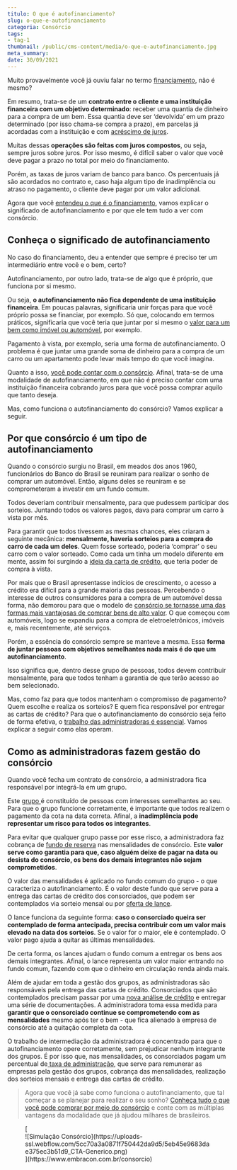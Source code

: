 ```yaml
---
titulo: O que é autofinanciamento?
slug: o-que-e-autofinanciamento
categoria: Consórcio
tags:
- tag-1
thumbnail: /public/cms-content/media/o-que-e-autofinanciamento.jpg
meta_summary: 
date: 30/09/2021
---
```

Muito provavelmente você já ouviu falar no termo [financiamento](https://www.embracon.com.br/blog/financiamento-ou-consorcio-o-que-e-melhor-na-compra-de-um-imovel), não é mesmo?

Em resumo, trata-se de um **contrato entre o cliente e uma instituição financeira com um objetivo determinado**: receber uma quantia de dinheiro para a compra de um bem. Essa quantia deve ser ‘devolvida’ em um prazo determinado (por isso chama-se compra a prazo), em parcelas já acordadas com a instituição e com [acréscimo de juros](https://www.embracon.com.br/blog/parcela-de-consorcio-tem-juros).

Muitas dessas **operações são feitas com juros compostos**, ou seja, sempre juros sobre juros. Por isso mesmo, é difícil saber o valor que você deve pagar a prazo no total por meio do financiamento.

Porém, as taxas de juros variam de banco para banco. Os percentuais já são acordados no contrato e, caso haja algum tipo de inadimplência ou atraso no pagamento, o cliente deve pagar por um valor adicional.

Agora que você [entendeu o que é o financiamento](https://www.embracon.com.br/blog/sabe-a-diferenca-entre-consorcio-e-financiamento-a-gente-te-conta), vamos explicar o significado de autofinanciamento e por que ele tem tudo a ver com consórcio.

Conheça o significado de autofinanciamento
------------------------------------------

No caso do financiamento, deu a entender que sempre é preciso ter um intermediário entre você e o bem, certo?

Autofinanciamento, por outro lado, trata-se de algo que é próprio, que funciona por si mesmo.

Ou seja, **o autofinanciamento não fica dependente de uma instituição financeira**. Em poucas palavras, significaria unir forças para que você próprio possa se financiar, por exemplo. Só que, colocando em termos práticos, significaria que você teria que juntar por si mesmo o [valor para um bem como imóvel ou automóvel](https://www.embracon.com.br/blog/quando-o-consorcio-e-uma-boa-opcao), por exemplo.

Pagamento à vista, por exemplo, seria uma forma de autofinanciamento. O problema é que juntar uma grande soma de dinheiro para a compra de um carro ou um apartamento pode levar mais tempo do que você imagina.

Quanto a isso, [você pode contar com o consórcio](https://www.embracon.com.br/blog/afinal-o-que-e-o-consorcio). Afinal, trata-se de uma modalidade de autofinanciamento, em que não é preciso contar com uma instituição financeira cobrando juros para que você possa comprar aquilo que tanto deseja.

Mas, como funciona o autofinanciamento do consórcio? Vamos explicar a seguir.

Por que consórcio é um tipo de autofinanciamento
------------------------------------------------

Quando o consórcio surgiu no Brasil, em meados dos anos 1960, funcionários do Banco do Brasil se reuniram para realizar o sonho de comprar um automóvel. Então, alguns deles se reuniram e se comprometeram a investir em um fundo comum.

Todos deveriam contribuir mensalmente, para que pudessem participar dos sorteios. Juntando todos os valores pagos, dava para comprar um carro à vista por mês.

Para garantir que todos tivessem as mesmas chances, eles criaram a seguinte mecânica: **mensalmente, haveria sorteios para a compra do carro de cada um deles**. Quem fosse sorteado, poderia ‘comprar’ o seu carro com o valor sorteado. Como cada um tinha um modelo diferente em mente, assim foi surgindo a [ideia da carta de crédito](https://www.embracon.com.br/blog/correcao-carta-de-credito-consorcio), que teria poder de compra à vista.

Por mais que o Brasil apresentasse indícios de crescimento, o acesso a crédito era difícil para a grande maioria das pessoas. Percebendo o interesse de outros consumidores para a compra de um automóvel dessa forma, não demorou para que o modelo de [consórcio se tornasse uma das formas mais vantajosas de comprar bens de alto valor](https://www.embracon.com.br/blog/confira-10-vantagens-indiscutiveis-do-consorcio). O que começou com automóveis, logo se expandiu para a compra de eletroeletrônicos, imóveis e, mais recentemente, até serviços.

Porém, a essência do consórcio sempre se manteve a mesma. Essa **forma de juntar pessoas com objetivos semelhantes nada mais é do que um autofinanciamento**.

Isso significa que, dentro desse grupo de pessoas, todos devem contribuir mensalmente, para que todos tenham a garantia de que terão acesso ao bem selecionado.

Mas, como faz para que todos mantenham o compromisso de pagamento? Quem escolhe e realiza os sorteios? E quem fica responsável por entregar as cartas de crédito? Para que o autofinanciamento do consórcio seja feito de forma efetiva, o [trabalho das administradoras é essencial](https://www.embracon.com.br/blog/afinal-o-que-uma-administradora-de-consorcio-faz). Vamos explicar a seguir como elas operam.

Como as administradoras fazem gestão do consórcio
-------------------------------------------------

Quando você fecha um contrato de consórcio, a administradora fica responsável por integrá-la em um grupo.

Este [grupo ](https://www.embracon.com.br/conhecaoconsorcio/o-que-e-um-grupo-de-consorcio)é constituído de pessoas com interesses semelhantes ao seu. Para que o grupo funcione corretamente, é importante que todos realizem o pagamento da cota na data correta. Afinal, a **inadimplência pode representar um risco para todos os integrantes**.

Para evitar que qualquer grupo passe por esse risco, a administradora faz cobrança de [fundo de reserva](https://www.embracon.com.br/blog/entenda-como-funciona-a-devolucao-do-fundo-de-reserva) nas mensalidades de consórcio. Este **valor serve como garantia para que, caso alguém deixe de pagar na data ou desista do consórcio, os bens dos demais integrantes não sejam comprometidos**.

O valor das mensalidades é aplicado no fundo comum do grupo - o que caracteriza o autofinanciamento. É o valor deste fundo que serve para a entrega das cartas de crédito dos consorciados, que podem ser contemplados via sorteio mensal ou por [oferta de lance](https://www.embracon.com.br/blog/como-funcionam-os-tipos-de-lances-no-consorcio).

O lance funciona da seguinte forma: **caso o consorciado queira ser contemplado de forma antecipada, precisa contribuir com um valor mais elevado na data dos sorteios**. Se o valor for o maior, ele é contemplado. O valor pago ajuda a quitar as últimas mensalidades.

De certa forma, os lances ajudam o fundo comum a entregar os bens aos demais integrantes. Afinal, o lance representa um valor maior entrando no fundo comum, fazendo com que o dinheiro em circulação renda ainda mais.

Além de ajudar em toda a gestão dos grupos, as administradoras são responsáveis pela entrega das cartas de crédito. Consorciados que são contemplados precisam passar por uma [nova análise de crédito](https://www.embracon.com.br/conhecaoconsorcio/ao-ser-contemplado-sera-feita-analise-para-liberacao-do-meu-credito) e entregar uma série de documentações. A administradora toma essa medida para **garantir que o consorciado continue se comprometendo com as mensalidades** mesmo após ter o bem - que fica alienado à empresa de consórcio até a quitação completa da cota.

O trabalho de intermediação da administradora é concentrado para que o autofinanciamento opere corretamente, sem prejudicar nenhum integrante dos grupos. É por isso que, nas mensalidades, os consorciados pagam um percentual de[ taxa de administração](https://www.embracon.com.br/conhecaoconsorcio/o-que-e-taxa-de-administracao), que serve para remunerar as empresas pela gestão dos grupos, cobrança das mensalidades, realização dos sorteios mensais e entrega das cartas de crédito.

> Agora que você já sabe como funciona o autofinanciamento, que tal começar a se planejar para realizar o seu sonho? [Conheça tudo o que você pode comprar por meio do consórcio](https://www.embracon.com.br/blog/como-fazer-um-consorcio) e conte com as múltiplas vantagens da modalidade que já ajudou milhares de brasileiros.

<figure class="w-richtext-figure-type-image w-richtext-align-center">[<div>![Simulação Consórcio](https://uploads-ssl.webflow.com/5cc70a3a0871f750442da9d5/5eb45e9683dae375ec3b51d9_CTA-Generico.png)</div>](https://www.embracon.com.br/consorcio)</figure>
